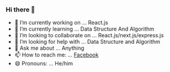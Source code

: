 ### Hi there 👋

- 🔭 I’m currently working on ... React.js
- 🌱 I’m currently learning ... Data Structure And Algorithm
- 👯 I’m looking to collaborate on ... React.js/next.js/express.js
- 🤔 I’m looking for help with ... Data Structure and Algorithm
- 💬 Ask me about ... Anything
- 📫 How to reach me: ... [Facebook](https://www.facebook.com/profile.php?id=100010448315616)
- 😄 Pronouns: ... He/him

